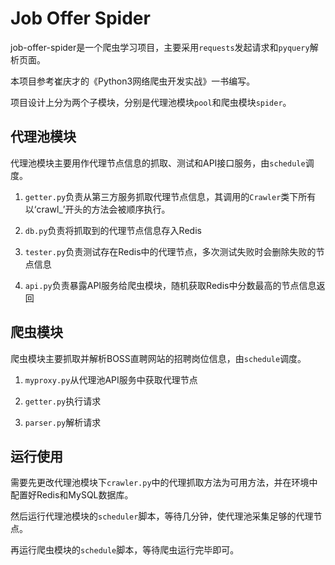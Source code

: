 # Job Offer Spider
job-offer-spider是一个爬虫学习项目，主要采用`requests`发起请求和`pyquery`解析页面。

本项目参考崔庆才的《Python3网络爬虫开发实战》一书编写。

项目设计上分为两个子模块，分别是代理池模块`pool`和爬虫模块`spider`。

## 代理池模块
代理池模块主要用作代理节点信息的抓取、测试和API接口服务，由`schedule`调度。

1. `getter.py`负责从第三方服务抓取代理节点信息，其调用的`Crawler`类下所有以‘crawl_’开头的方法会被顺序执行。

2. `db.py`负责将抓取到的代理节点信息存入Redis

3. `tester.py`负责测试存在Redis中的代理节点，多次测试失败时会删除失败的节点信息

4. `api.py`负责暴露API服务给爬虫模块，随机获取Redis中分数最高的节点信息返回

## 爬虫模块
爬虫模块主要抓取并解析BOSS直聘网站的招聘岗位信息，由`schedule`调度。

1. `myproxy.py`从代理池API服务中获取代理节点

2. `getter.py`执行请求

3. `parser.py`解析请求

## 运行使用
需要先更改代理池模块下`crawler.py`中的代理抓取方法为可用方法，并在环境中配置好Redis和MySQL数据库。

然后运行代理池模块的`scheduler`脚本，等待几分钟，使代理池采集足够的代理节点。

再运行爬虫模块的`schedule`脚本，等待爬虫运行完毕即可。
